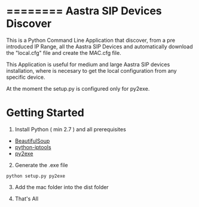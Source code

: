 ========
Aastra SIP Devices Discover
========

This is a Python Command Line Application that discover, from a pre introduced IP Range, all the Aastra SIP Devices and automatically download the "local.cfg" file and create the MAC.cfg file.

This Application is useful for medium and large Aastra SIP devices installation, where is necesary to get the local configuration from any specific device.

At the moment the setup.py is configured only for py2exe.


Getting Started
==========================

1. Install Python ( min 2.7 ) and all prerequisites

* [BeautifulSoup](http://www.crummy.com/software/BeautifulSoup/)
* [python-iptools](https://github.com/bd808/python-iptools)
* [py2exe](http://www.py2exe.org/)

2. Generate the .exe file

```
python setup.py py2exe
```

3. Add the mac folder into the dist folder

4. That's All